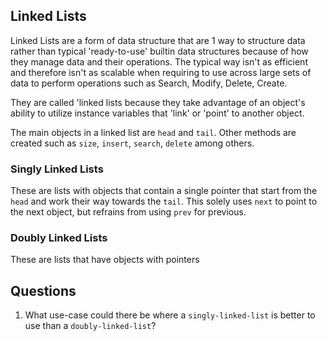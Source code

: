 ## Linked Lists

Linked Lists are a form of data structure that are 1 way to structure data rather than typical 'ready-to-use' builtin data structures because of how they manage data and their operations. The typical way isn't as efficient and therefore isn't as scalable when requiring to use across large sets of data to perform operations such as Search, Modify, Delete, Create.

They are called 'linked lists because they take advantage of an object's ability to utilize instance variables that 'link' or 'point' to another object.

The main objects in a linked list are `head` and `tail`. Other methods are created such as `size`, `insert`, `search`, `delete` among others.

### Singly Linked Lists

These are lists with objects that contain a single pointer that start from the `head` and work their way towards the `tail`. This solely uses `next` to point to the next object, but refrains from using `prev` for previous.

### Doubly Linked Lists

These are lists that have objects with pointers

## Questions

1. What use-case could there be where a `singly-linked-list` is better to use than a `doubly-linked-list`?
